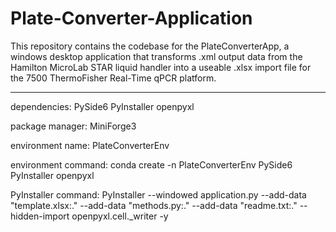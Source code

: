 # Plate-Converter-Application
This repository contains the codebase for the PlateConverterApp, a windows desktop application that transforms .xml output data from the Hamilton MicroLab STAR liquid handler into a useable .xlsx import file for the 7500 ThermoFisher Real-Time qPCR platform. 

----------------------------------------------------------------------------------------------------------------------------------------------------------------------

dependencies:			    PySide6
                            PyInstaller
                            openpyxl

package manager: 		    MiniForge3

environment name:		    PlateConverterEnv

environment command:		conda create -n PlateConverterEnv PySide6 PyInstaller openpyxl


PyInstaller command:
PyInstaller --windowed application.py --add-data "template.xlsx:." --add-data "methods.py:." --add-data "readme.txt:." --hidden-import openpyxl.cell._writer -y
